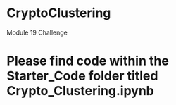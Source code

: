 # CryptoClustering
Module 19 Challenge

# Please find code within the Starter_Code folder titled Crypto_Clustering.ipynb
